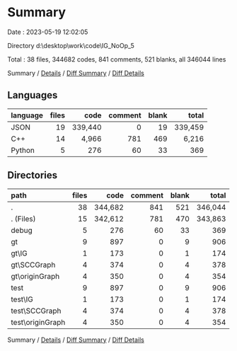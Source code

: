 # Summary

Date : 2023-05-19 12:02:05

Directory d:\\desktop\\work\\code\\IG_NoOp_5

Total : 38 files,  344682 codes, 841 comments, 521 blanks, all 346044 lines

Summary / [Details](details.md) / [Diff Summary](diff.md) / [Diff Details](diff-details.md)

## Languages
| language | files | code | comment | blank | total |
| :--- | ---: | ---: | ---: | ---: | ---: |
| JSON | 19 | 339,440 | 0 | 19 | 339,459 |
| C++ | 14 | 4,966 | 781 | 469 | 6,216 |
| Python | 5 | 276 | 60 | 33 | 369 |

## Directories
| path | files | code | comment | blank | total |
| :--- | ---: | ---: | ---: | ---: | ---: |
| . | 38 | 344,682 | 841 | 521 | 346,044 |
| . (Files) | 15 | 342,612 | 781 | 470 | 343,863 |
| debug | 5 | 276 | 60 | 33 | 369 |
| gt | 9 | 897 | 0 | 9 | 906 |
| gt\\IG | 1 | 173 | 0 | 1 | 174 |
| gt\\SCCGraph | 4 | 374 | 0 | 4 | 378 |
| gt\\originGraph | 4 | 350 | 0 | 4 | 354 |
| test | 9 | 897 | 0 | 9 | 906 |
| test\\IG | 1 | 173 | 0 | 1 | 174 |
| test\\SCCGraph | 4 | 374 | 0 | 4 | 378 |
| test\\originGraph | 4 | 350 | 0 | 4 | 354 |

Summary / [Details](details.md) / [Diff Summary](diff.md) / [Diff Details](diff-details.md)